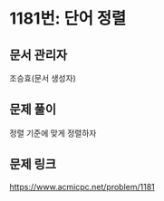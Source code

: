 # 1181번: 단어 정렬
## 문서 관리자
조승효(문서 생성자)
## 문제 풀이
정렬 기준에 맞게 정렬하자
## 문제 링크
https://www.acmicpc.net/problem/1181